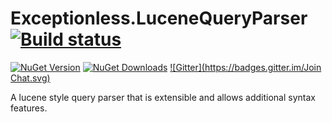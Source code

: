 # Exceptionless.LuceneQueryParser [![Build status](https://ci.appveyor.com/api/projects/status/c92r9f5jhf6pl4hs?svg=true)](https://ci.appveyor.com/project/Exceptionless/exceptionless-lucenequeryparser)
[![NuGet Version](http://img.shields.io/nuget/v/Exceptionless.LuceneQueryParser.svg?style=flat)](https://www.nuget.org/packages/Exceptionless.LuceneQueryParser/) [![NuGet Downloads](http://img.shields.io/nuget/dt/Exceptionless.LuceneQueryParser.svg?style=flat)](https://www.nuget.org/packages/Exceptionless.LuceneQueryParser/) [![Gitter](https://badges.gitter.im/Join Chat.svg)](https://gitter.im/exceptionless/Discuss)

A lucene style query parser that is extensible and allows additional syntax features.
